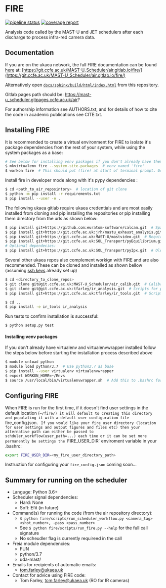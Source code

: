 FIRE 
====
[![pipeline status](https://git.ccfe.ac.uk/MAST-U_Scheduler/air/badges/ci/pipeline.svg)](https://git.ccfe.ac.uk/MAST-U_Scheduler/air/commits/ci)
[![coverage report](https://git.ccfe.ac.uk/MAST-U_Scheduler/air/badges/ci/coverage.svg)](https://git.ccfe.ac.uk/MAST-U_Scheduler/air/commits/ci)

Analysis code called by the MAST-U and JET schedulers after each discharge to process infra-red camera data.

Documentation
--------------
If you are on the ukaea network, the full FIRE documentation can be found
[here](https://git.ccfe.ac.uk/MAST-U_Scheduler/air.gitlab.io/fire/docs/sphinx/build/html) at:
[https://git.ccfe.ac.uk/MAST-U_Scheduler/air.gitlab.io/fire/](https://git.ccfe.ac.uk/MAST-U_Scheduler/air.gitlab.io/fire/)

Alternatively open [``docs/sphinx/build/html/index.html``](docs/sphinx/build/html/index.html) from this repository.

Gitlab pages path should be: https://mast-u_scheduler.gitpages.ccfe.ac.uk/air?

For authorship information see AUTHORS.txt, and for details of how to cite the code in academic publications see CITE.txt.

Installing FIRE
---------------
It is recommended to create a virtual environment for FIRE to isolate it's
package dependencies from the rest of your system, while using the system
packages as a base:
```bash
# See below for installing venv packages if you don't already have them (pip show virtualenv)
$ mkvirtualenv fire --system-site-packages  # venv named 'fire'
$ workon fire  # This should put (fire) at start of terminal prompt. Use deactivate to revert to central python enviroment
```
Install fire in developer mode along with it's pypy dependencies :
```bash
$ cd <path_to_air_reposintory>  # location of git clone
$ python -m pip install -r requirements.txt
$ pip install --user -e .
```
The following ukaea gitlab require ukaea credentials and are most easily installed from cloning and pip installing the repositories or pip installing them directory from the urls as shown below:
```bash
$ pip install git+https://github.com:euratom-software/calcam.git  # Spatial calibration classes (should be installed by by setup.py?)
$ pip install git+https://git.ccfe.ac.uk:jrh/mastu_exhaust_analysis.git  # Used for efit equilibria amongst other things
$ pip install git+https://git.ccfe.ac.uk:MAST-U/mastvideo.git  # Required for reading local IPX files
$ pip install git+https://git.ccfe.ac.uk:SOL_Transport/pyEquilibrium.git # Used for efit equilibria
# Optional dependecies:
$ pip install git+https://git.ccfe.ac.uk:SOL_Transport/pyIpx.git  # Older alternative to mastvideo library
```

Several other ukaea repos also complement workign with FIRE and are also recommended. These can be cloned and installed as shown bellow (assuming [ssh keys](https://docs.gitlab.com/ee/ssh/#generate-an-ssh-key-pair) already set up)
```bash
$ cd <directory_to_clone_repos>
$ git clone git@git.ccfe.ac.uk:MAST-U_Scheduler/air_calib.git  # Calibration data
$ git clone git@git.ccfe.ac.uk:tfarley/ir_analysis.git  # Scripts for performing analysis runs with FIRE
$ pip install git+https://git.ccfe.ac.uk:tfarley/ir_tools.git  # Scripts for working with IR data, producing calcam calibration images etc

$ cd ..
$ pip install -e ir_tools ir_analysis

```
Run tests to confirm installation is successful:
```bash
$ python setup.py test
```

#### Installing venv packages
If you don't already have virtualenv and virtualenvwrapper installed follow the steps below before starting the installation process described above
```bash
$ module unload python
$ module load python/3.7  # Use python3.7 as base
$ pip install --user virtualenv virtualenvwrapper
$ export WORKON_HOME=~/Envs
$ source /usr/local/bin/virtualenvwrapper.sh  # Add this to .bashrc for future
```

## Configuring FIRE
When FIRE is run for the first time, if it doesn't find user settings in the default location (`~/fire/) it will default to creating this directory and populating it with a default user configuration file `fire_config.json`.
If you would like your fire user directory (location for user settings and output figures and files etc) then your alternative path can either be passed to schduler_workflow(user_path=...) each time or it can be set more permanently be settings the `FIRE_USER_DIR` enviroment variable in your .bashrc:
```bash
export FIRE_USER_DIR=<my_fire_user_directory_path>
```

Instruction for configuring your `fire_config.json` coming soon...

Summary for running on the scheduler
------------------------------------

* Languge: Python 3.6+
* Scheduler signal dependencies:
    - Hard: None
    - Soft: Efit (in future)
* Command(s) for running the code (from the air repository directory):
    - `$ python fire/scripts/run_scheduler_workflow.py <camera_tag> <shot_number>, -pass <pass_number>`
    - See `$ python fire/scripts/run_fire.py --help` for the full call signature
    - No scheudler flag is currently requireed in the call
* Freia module dependencies:
    - FUN
    - python/3.7
    - uda-mast/
* Emails for recipients of automatic emails:
    - tom.farley@ukaea.uk
* Contact for advice using FIRE code:
    - Tom Farley, tom.farley@ukaea.uk (RO for IR cameras)
